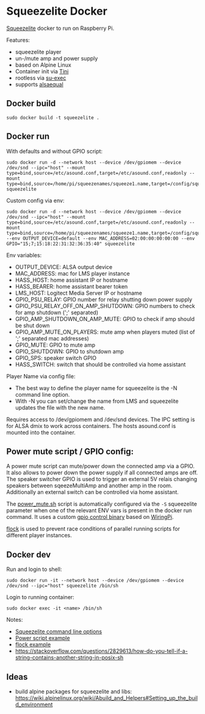 # Squeezelite Docker

[Squeezelite](https://github.com/ralph-irving/squeezelite) docker to run on Raspberry Pi. 

Features:
* squeezelite player
* un-/mute amp and power supply
* based on Alpine Linux
* Container init via [Tini](https://github.com/krallin/tini)
* rootless via [su-exec](https://github.com/ncopa/su-exec)
* supports [alsaequal](https://github.com/raedwulf/alsaequal)

## Docker build

```
sudo docker build -t squeezelite .
```

## Docker run

With defaults and without GPIO script:
```
sudo docker run -d --network host --device /dev/gpiomem --device /dev/snd --ipc="host" --mount type=bind,source=/etc/asound.conf,target=/etc/asound.conf,readonly --mount type=bind,source=/home/pi/squeezenames/squeeze1.name,target=/config/squeeze.name squeezelite 
```

Custom config via env:
```
sudo docker run -d --network host --device /dev/gpiomem --device /dev/snd --ipc="host" --mount type=bind,source=/etc/asound.conf,target=/etc/asound.conf,readonly --mount type=bind,source=/home/pi/squeezenames/squeeze1.name,target=/config/squeeze.name --env OUTPUT_DEVICE=default --env MAC_ADDRESS=02:00:00:00:00:00 --env GPIO="15;7;15:18:22:31:32:36:35:40" squeezelite
```

Env variables:
* OUTPUT_DEVICE: ALSA output device
* MAC_ADDRESS: mac for LMS player instance
* HASS_HOST: home assistant IP or hostname
* HASS_BEARER: home assistant bearer token
* LMS_HOST: Logitect Media Server IP or hostname
* GPIO_PSU_RELAY: GPIO number for relay shutting down power supply
* GPIO_PSU_RELAY_OFF_ON_AMP_SHUTDOWN: GPIO numbers to check for amp shutdown (';' separated)
* GPIO_AMP_SHUTDOWN_ON_AMP_MUTE: GPIO to check if amp should be shut down
* GPIO_AMP_MUTE_ON_PLAYERS: mute amp when players muted (list of ';' separated mac addresses)
* GPIO_MUTE: GPIO to mute amp
* GPIO_SHUTDOWN: GPIO to shutdown amp
* GPIO_SPS: speaker switch GPIO
* HASS_SWITCH: switch that should be controlled via home assistant

Player Name via config file:
* The best way to define the player name for squeezelite is the -N command line option. 
* With -N you can set/change the name from LMS and squeezelite updates the file with the new name.

Requires access to /dev/gpiomem and /dev/snd devices. The IPC setting is for ALSA dmix to work across containers. The hosts asound.conf is mounted into the container.

## Power mute script / GPIO config:

A power mute script can mute/power down the connected amp via a GPIO. It also allows to power down the power supply if all connected amps are off. 
The speaker switcher GPIO is used to trigger an external 5V relais changing speakers between sqeezeMultiAmp and another amp in the room.
Additionally an external switch can be controlled via home assistant.

The [power_mute.sh](power_mute.sh) script is automatically configured via the `-S` squeezelite parameter when one of the relevant ENV vars is present in the docker run command. 
It uses a custom [gpio control binary](gpio.c) based on [WiringPi](https://github.com/WiringPi/WiringPi).

[flock](https://linux.die.net/man/1/flock) is used to prevent race conditions of parallel running scripts for different player instances.

## Docker dev

Run and login to shell:
```
sudo docker run -it --network host --device /dev/gpiomem --device /dev/snd --ipc="host" squeezelite /bin/sh
```
Login to running container:
```
sudo docker exec -it <name> /bin/sh
```

Notes:
* [Squeezelite command line options](https://ralph-irving.github.io/squeezelite.html)
* [Power script example](https://github.com/ralph-irving/squeezelite/blob/master/tools/gpiopower.sh)
* [flock example](https://www.kiloroot.com/bash-two-methods-for-job-control-simple-lock-files-and-flock/)
* https://stackoverflow.com/questions/2829613/how-do-you-tell-if-a-string-contains-another-string-in-posix-sh

## Ideas

* build alpine packages for squeezelite and libs: https://wiki.alpinelinux.org/wiki/Abuild_and_Helpers#Setting_up_the_build_environment